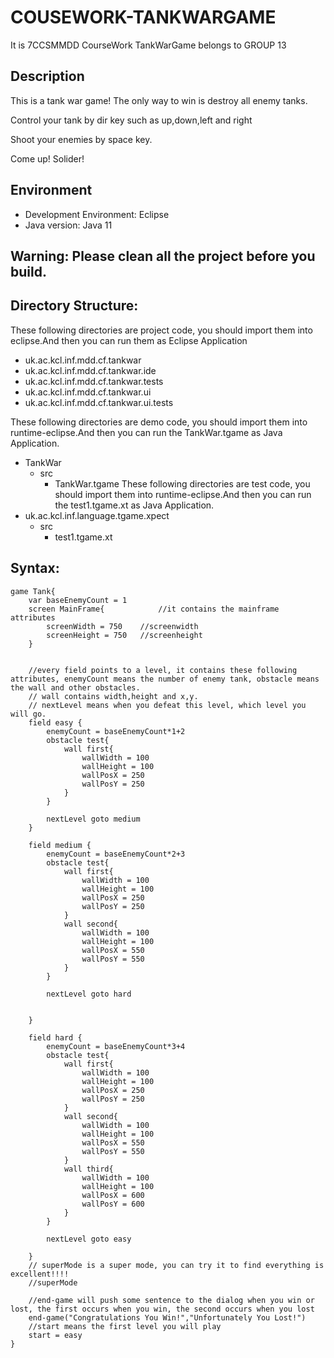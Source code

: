 # COUSEWORK-TANKWARGAME
It is 7CCSMMDD CourseWork TankWarGame belongs to GROUP 13
## Description
This is a tank war game! The only way to win is destroy all enemy tanks.

Control your tank by dir key such as up,down,left and right

Shoot your enemies by space key.

Come up! Solider!

## Environment
- Development Environment: Eclipse
- Java version: Java 11

## Warning: Please clean all the project before you build.

## Directory Structure:

These following directories are project code, you should import them into eclipse.And then you can run them as Eclipse Application
- uk.ac.kcl.inf.mdd.cf.tankwar
- uk.ac.kcl.inf.mdd.cf.tankwar.ide
- uk.ac.kcl.inf.mdd.cf.tankwar.tests
- uk.ac.kcl.inf.mdd.cf.tankwar.ui
- uk.ac.kcl.inf.mdd.cf.tankwar.ui.tests

These following directories are demo code, you should import them into runtime-eclipse.And then you can run the TankWar.tgame as Java Application.
- TankWar
  - src 
    - TankWar.tgame
These following directories are test code, you should import them into runtime-eclipse.And then you can run the test1.tgame.xt as Java Application.
- uk.ac.kcl.inf.language.tgame.xpect
  - src
    - test1.tgame.xt  	

## Syntax:
```
game Tank{
	var baseEnemyCount = 1
	screen MainFrame{            //it contains the mainframe attributes
		screenWidth = 750    //screenwidth 
		screenHeight = 750   //screenheight
	}
	
	
	//every field points to a level, it contains these following attributes, enemyCount means the number of enemy tank, obstacle means the wall and other obstacles.
	// wall contains width,height and x,y.
	// nextLevel means when you defeat this level, which level you will go.
	field easy {
		enemyCount = baseEnemyCount*1+2
		obstacle test{
			wall first{
				wallWidth = 100
				wallHeight = 100
				wallPosX = 250
				wallPosY = 250
			}
		}
		
		nextLevel goto medium
	}
	
	field medium {
		enemyCount = baseEnemyCount*2+3
		obstacle test{
			wall first{
				wallWidth = 100
				wallHeight = 100
				wallPosX = 250
				wallPosY = 250
			}
			wall second{
				wallWidth = 100
				wallHeight = 100
				wallPosX = 550
				wallPosY = 550
			}
		}
		
		nextLevel goto hard
		
		
	}
	
	field hard {
		enemyCount = baseEnemyCount*3+4
		obstacle test{
			wall first{
				wallWidth = 100
				wallHeight = 100
				wallPosX = 250
				wallPosY = 250
			}
			wall second{
				wallWidth = 100
				wallHeight = 100
				wallPosX = 550
				wallPosY = 550
			}
			wall third{
				wallWidth = 100
				wallHeight = 100
				wallPosX = 600
				wallPosY = 600
			}
		}
		
		nextLevel goto easy
		
	}
	// superMode is a super mode, you can try it to find everything is excellent!!!!
	//superMode
	
	//end-game will push some sentence to the dialog when you win or lost, the first occurs when you win, the second occurs when you lost
	end-game("Congratulations You Win!","Unfortunately You Lost!")
	//start means the first level you will play
	start = easy
}
```
